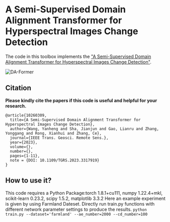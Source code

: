 # A Semi-Supervised Domain Alignment Transformer for Hyperspectral Images Change Detection
The code in this toolbox implements the ["A Semi-Supervised Domain Alignment Transformer for Hyperspectral Images Change Detection"](https://ieeexplore.ieee.org/document/10260309). 

![DA-Former](https://github.com/yanhengwang-heu/IEEE_TGRS_DA-Former/assets/39912855/da918565-214e-4b7e-83c6-160c0300ba27)

Citation
---------------------

**Please kindly cite the papers if this code is useful and helpful for your research.**

    @article{10260309,
      title={A Semi-Supervised Domain Alignment Transformer for Hyperspectral Images Change Detection},
      author={Wang, Yanheng and Sha, Jianjun and Gao, Lianru and Zhang, Yonggang and Rong, Xianhui and Zhang, Ce},
      journal={IEEE Trans. Geosci. Remote Sens.},
      year={2023},
      volume={},
      number={},
      pages={1-11},
      note = {DOI: 10.1109/TGRS.2023.3317919}
    }
    
    
How to use it?
---------------------
This code requires a Python Package:torch 1.8.1+cu111, numpy 1.22.4+mkl, scikit-learn 0.23.2, scipy 1.5.2, matplotlib 3.3.2
Here an example experiment is given by using Farmland Dateset. Directly run train.py functions with different network parameter settings to produce the results.
`python train.py --dataset='farmland' --ae_number=2000 --cd_number=100`



